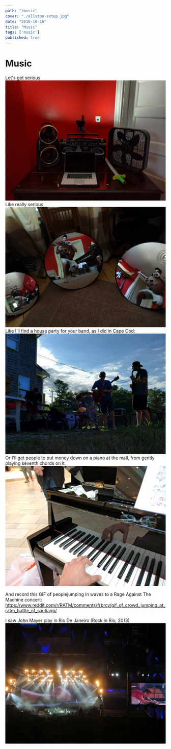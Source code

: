 ```yaml
---
path: "/music"
cover: "./allston-setup.jpg"
date: "2018-10-16"
title: "Music"
tags: ['music']
published: true
---
```


# Music
Let's get serious
![Piano Sword](./music-piano-sword.jpg)
Like really serious
![Allston Mirrors](./allston-mirrors.jpg)
Like I'll find a house party for your band, as I did in Cape Cod:
![Slumfest](./slumfest-2.jpg)
Or I'll get people to put money down on a piano at the mall, from gently playing seventh chords on it.
![music-money.jpg](./music-money.jpg)

And record this GIF of peoplejumping in waves to a Rage Against The Machine concert:
https://www.reddit.com/r/RATM/comments/frbrcy/gif_of_crowd_jumping_at_ratm_battle_of_santiago/

I saw John Mayer play in Rio De Janeiro (Rock in Rio, 2013)
![John Mayer](./john-mayer-rio.JPG)